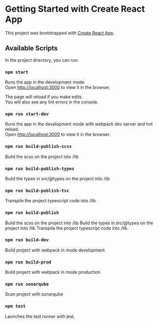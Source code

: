 # Getting Started with Create React App
This project was bootstrapped with [Create React App](https://github.com/facebook/create-react-app).

## Available Scripts
In the project directory, you can run:

### `npm start`
Runs the app in the development mode.\
Open [http://localhost:3000](http://localhost:3000) to view it in the browser.

The page will reload if you make edits.\
You will also see any lint errors in the console.

### `npm run start-dev`
Runs the app in the development mode with webpack dev server and hot reload.\
Open [http://localhost:3000](http://localhost:3000) to view it in the browser.

### `npm run build-publish-scss`
Build the scss on the project into /lib

### `npm run build-publish-types`
Build the types in src/@types on the project into /lib

### `npm run build-publish-tsc`
Transpile the project typescript code into /lib

### `npm run build-publish`
Build the scss on the project into /lib
Build the types in src/@types on the project into /lib
Transpile the project typescript code into /lib

### `npm run build-dev`
Build project with webpack in mode development

### `npm run build-prod`
Build project with webpack in mode production

### `npm run sonarqube`
Scan project with sonarqube

### `npm test`
Launches the test runner with jest.